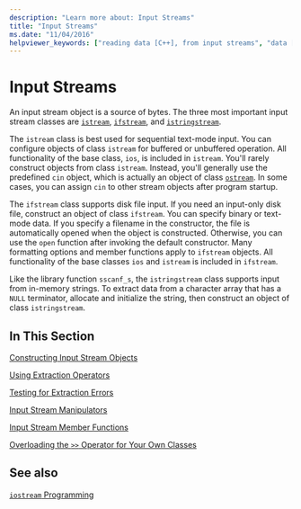 ```yaml
---
description: "Learn more about: Input Streams"
title: "Input Streams"
ms.date: "11/04/2016"
helpviewer_keywords: ["reading data [C++], from input streams", "data [C++], reading from input stream", "input streams", "input stream objects"]
---
```

# Input Streams

An input stream object is a source of bytes. The three most important input stream classes are [`istream`](../standard-library/basic-istream-class.md), [`ifstream`](../standard-library/basic-ifstream-class.md), and [`istringstream`](../standard-library/basic-istringstream-class.md).

The `istream` class is best used for sequential text-mode input. You can configure objects of class `istream` for buffered or unbuffered operation. All functionality of the base class, `ios`, is included in `istream`. You'll rarely construct objects from class `istream`. Instead, you'll generally use the predefined `cin` object, which is actually an object of class [`ostream`](../standard-library/basic-ostream-class.md). In some cases, you can assign `cin` to other stream objects after program startup.

The `ifstream` class supports disk file input. If you need an input-only disk file, construct an object of class `ifstream`. You can specify binary or text-mode data. If you specify a filename in the constructor, the file is automatically opened when the object is constructed. Otherwise, you can use the `open` function after invoking the default constructor. Many formatting options and member functions apply to `ifstream` objects. All functionality of the base classes `ios` and `istream` is included in `ifstream`.

Like the library function `sscanf_s`, the `istringstream` class supports input from in-memory strings. To extract data from a character array that has a `NULL` terminator, allocate and initialize the string, then construct an object of class `istringstream`.

## In This Section

[Constructing Input Stream Objects](../standard-library/constructing-input-stream-objects.md)

[Using Extraction Operators](../standard-library/using-extraction-operators.md)

[Testing for Extraction Errors](../standard-library/testing-for-extraction-errors.md)

[Input Stream Manipulators](../standard-library/input-stream-manipulators.md)

[Input Stream Member Functions](../standard-library/input-stream-member-functions.md)

[Overloading the `>>` Operator for Your Own Classes](../standard-library/overloading-the-input-operator-for-your-own-classes.md)

## See also

[`iostream` Programming](../standard-library/iostream-programming.md)
